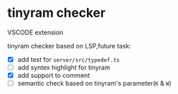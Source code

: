 # tinyram checker

VSCODE extension

tinyram checker based on LSP,future task:

- [x] add test for `server/src/typedef.ts`
- [ ] add syntex highlight for tinyram
- [x] add support to comment
- [ ] semantic check based on tinyram's parameter(`K` & `W`)
